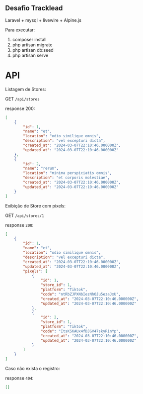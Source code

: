 ## Desafio Tracklead

Laravel + mysql + livewire + Alpine.js

Para executar:

1. composer install
2. php artisan migrate
3. php artisan db:seed
4. php artisan serve

# API

Listagem de Stores:

GET `/api/stores`

response 200:

```json
[
    {
        "id": 1,
        "name": "et",
        "location": "odio similique omnis",
        "description": "vel excepturi dicta",
        "created_at": "2024-03-07T22:10:46.000000Z",
        "updated_at": "2024-03-07T22:10:46.000000Z"
    },
    {
        "id": 2,
        "name": "rerum",
        "location": "minima perspiciatis omnis",
        "description": "et corporis molestiae",
        "created_at": "2024-03-07T22:10:46.000000Z",
        "updated_at": "2024-03-07T22:10:46.000000Z"
    }
]
```

Exibição de Store com pixels:

GET `/api/stores/1`

response `200`:

```json
[
    {
        "id": 1,
        "name": "et",
        "location": "odio similique omnis",
        "description": "vel excepturi dicta",
        "created_at": "2024-03-07T22:10:46.000000Z",
        "updated_at": "2024-03-07T22:10:46.000000Z",
        "pixels": [
            {
                "id": 1,
                "store_id": 1,
                "platform": "Tiktok",
                "code": "ntRbZJPXNbIezNhOJu5ezaJxU",
                "created_at": "2024-03-07T22:10:46.000000Z",
                "updated_at": "2024-03-07T22:10:46.000000Z"
            },
            {
                "id": 2,
                "store_id": 1,
                "platform": "Tiktok",
                "code": "ItsKSKAUx4fDJGV47skyR1nYp",
                "created_at": "2024-03-07T22:10:46.000000Z",
                "updated_at": "2024-03-07T22:10:46.000000Z"
            }
        ]
    }
]
```

Caso não exista o registro:

response `404`:

```json
[]
```
